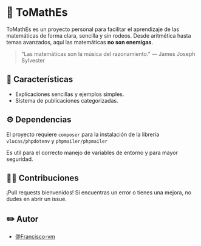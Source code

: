 # 🍅 ToMathEs

ToMathEs es un proyecto personal para facilitar el aprendizaje de las matemáticas de forma clara, sencilla y sin rodeos. Desde aritmética hasta temas avanzados, aquí las matemáticas **no son enemigas**.


> “Las matemáticas son la música del razonamiento.” — James Joseph Sylvester

## 🚀 Características

- Explicaciones sencillas y ejemplos simples.
- Sistema de publicaciones categorizadas.

## ⚙️ Dependencias

El proyecto requiere `composer` para la instalación de la librería `vlucas/phpdotenv` y `phpmailer/phpmailer`

Es util para el correcto manejo de variables de entorno y para mayor seguridad.

## 🙋‍♂️ Contribuciones
¡Pull requests bienvenidos! Si encuentras un error o tienes una mejora, no dudes en abrir un issue.

## ✏️ Autor

- [@Francisco-vm](https://github.com/Francisco-vm)